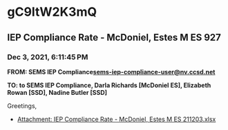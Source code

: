 # gC9ItW2K3mQ
## IEP Compliance Rate - McDoniel, Estes M ES 927
### Dec 3, 2021, 6:11:45 PM
**FROM: SEMS IEP Compliance<sems-iep-compliance-user@nv.ccsd.net>**

**TO: to SEMS IEP Compliance, Darla Richards [McDoniel ES], Elizabeth Rowan [SSD], Nadine Butler [SSD]**


Greetings,  





* [Attachment: IEP Compliance Rate - McDoniel, Estes M ES 211203.xlsx](gC9ItW2K3mQ-attachment-1.xlsx)

